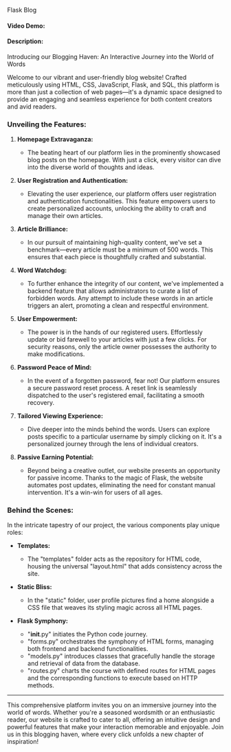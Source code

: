 Flask Blog
#### Video Demo:  <URL HERE>
#### Description:
Introducing our Blogging Haven: An Interactive Journey into the World of Words

Welcome to our vibrant and user-friendly blog website! Crafted meticulously using HTML, CSS, JavaScript, Flask, and SQL, this platform is more than just a collection of web pages—it's a dynamic space designed to provide an engaging and seamless experience for both content creators and avid readers.

### Unveiling the Features:

1. **Homepage Extravaganza:**
   - The beating heart of our platform lies in the prominently showcased blog posts on the homepage. With just a click, every visitor can dive into the diverse world of thoughts and ideas.

2. **User Registration and Authentication:**
   - Elevating the user experience, our platform offers user registration and authentication functionalities. This feature empowers users to create personalized accounts, unlocking the ability to craft and manage their own articles.

3. **Article Brilliance:**
   - In our pursuit of maintaining high-quality content, we've set a benchmark—every article must be a minimum of 500 words. This ensures that each piece is thoughtfully crafted and substantial.

4. **Word Watchdog:**
   - To further enhance the integrity of our content, we've implemented a backend feature that allows administrators to curate a list of forbidden words. Any attempt to include these words in an article triggers an alert, promoting a clean and respectful environment.

5. **User Empowerment:**
   - The power is in the hands of our registered users. Effortlessly update or bid farewell to your articles with just a few clicks. For security reasons, only the article owner possesses the authority to make modifications.

6. **Password Peace of Mind:**
   - In the event of a forgotten password, fear not! Our platform ensures a secure password reset process. A reset link is seamlessly dispatched to the user's registered email, facilitating a smooth recovery.

7. **Tailored Viewing Experience:**
   - Dive deeper into the minds behind the words. Users can explore posts specific to a particular username by simply clicking on it. It's a personalized journey through the lens of individual creators.

8. **Passive Earning Potential:**
   - Beyond being a creative outlet, our website presents an opportunity for passive income. Thanks to the magic of Flask, the website automates post updates, eliminating the need for constant manual intervention. It's a win-win for users of all ages.

### Behind the Scenes:

In the intricate tapestry of our project, the various components play unique roles:

- **Templates:**
  - The "templates" folder acts as the repository for HTML code, housing the universal "layout.html" that adds consistency across the site.

- **Static Bliss:**
  - In the "static" folder, user profile pictures find a home alongside a CSS file that weaves its styling magic across all HTML pages.

- **Flask Symphony:**
  - "__init__.py" initiates the Python code journey.
  - "forms.py" orchestrates the symphony of HTML forms, managing both frontend and backend functionalities.
  - "models.py" introduces classes that gracefully handle the storage and retrieval of data from the database.
  - "routes.py" charts the course with defined routes for HTML pages and the corresponding functions to execute based on HTTP methods.

---

This comprehensive platform invites you on an immersive journey into the world of words. Whether you're a seasoned wordsmith or an enthusiastic reader, our website is crafted to cater to all, offering an intuitive design and powerful features that make your interaction memorable and enjoyable. Join us in this blogging haven, where every click unfolds a new chapter of inspiration!